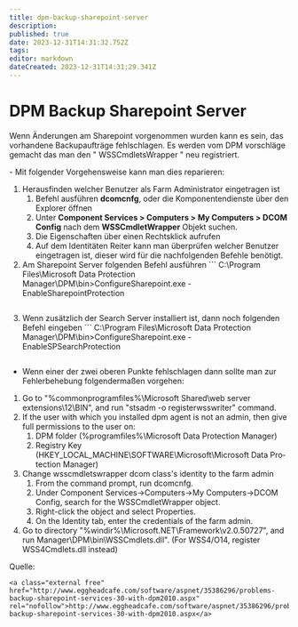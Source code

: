 ```yaml
---
title: dpm-backup-sharepoint-server
description: 
published: true
date: 2023-12-31T14:31:32.752Z
tags: 
editor: markdown
dateCreated: 2023-12-31T14:31:29.341Z
---
```


# DPM Backup Sharepoint Server

Wenn Änderungen am Sharepoint vorgenommen wurden kann es sein, das vorhandene Backupaufträge fehlschlagen. Es werden vom DPM vorschläge gemacht das man den " WSSCmdletsWrapper " neu registriert.

<div class="vector-body" id="bkmrk-mit-folgender-vorgeh"><div class="mw-body-content mw-content-ltr" dir="ltr" lang="de"><div class="mw-parser-output">- Mit folgender Vorgehensweise kann man dies reparieren:

1. Herausfinden welcher Benutzer als Farm Administrator eingetragen ist 
    1. Befehl ausführen **dcomcnfg**, oder die Komponentendienste über den Explorer öffnen
    2. Unter **Component Services &gt; Computers &gt; My Computers &gt; DCOM Config** nach dem **WSSCmdletWrapper** Objekt suchen.
    3. Die Eigenschaften über einen Rechtsklick aufrufen
    4. Auf dem Identitäten Reiter kann man überprüfen welcher Benutzer eingetragen ist, dieser wird für die nachfolgenden Befehle benötigt.
2. Am Sharepoint Server folgenden Befehl ausführen ```
    C:\Program Files\Microsoft Data Protection Manager\DPM\bin>ConfigureSharepoint.exe -EnableSharepointProtection
    ```
3. Wenn zusätzlich der Search Server installiert ist, dann noch folgenden Befehl eingeben ```
    C:\Program Files\Microsoft Data Protection Manager\DPM\bin>ConfigureSharepoint.exe -EnableSPSearchProtection
    ```

- Wenn einer der zwei oberen Punkte fehlschlagen dann sollte man zur Fehlerbehebung folgendermaßen vorgehen:

1. Go to "%commonprogramfiles%\\Microsoft Shared\\web server extensions\\12\\BIN", and run "stsadm -o registerwsswriter" command.
2. If the user with which you installed dpm agent is not an admin, then give full permissions to the user on: 
    1. DPM folder (%programfiles%\\Microsoft Data Protection Manager)
    2. Registry Key (HKEY\_LOCAL\_MACHINE\\SOFTWARE\\Microsoft\\Microsoft Data Protection Manager)
3. Change wsscmdletswrapper dcom class's identity to the farm admin 
    1. From the command prompt, run dcomcnfg.
    2. Under Component Services-&gt;Computers-&gt;My Computers-&gt;DCOM Config, search for the WSSCmdletWrapper object.
    3. Right-click the object and select Properties.
    4. On the Identity tab, enter the credentials of the farm admin.
4. Go to directory "%windir%\\Microsoft.NET\\Framework\\v2.0.50727", and run Manager\\DPM\\bin\\WSSCmdlets.dll". (For WSS4/O14, register WSS4Cmdlets.dll instead)

</div></div></div>Quelle:

```
<a class="external free" href="http://www.eggheadcafe.com/software/aspnet/35386296/problems-backup-sharepoint-services-30-with-dpm2010.aspx" rel="nofollow">http://www.eggheadcafe.com/software/aspnet/35386296/problems-backup-sharepoint-services-30-with-dpm2010.aspx</a>
```